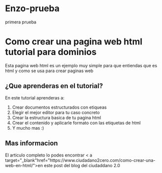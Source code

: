 # Enzo-prueba
primera prueba
<!DOCTYPE HTML>
<html lang="es">
  <head>
    <title> tutorial de html para interesados </title>
    <meta charset="UTF-8">
    <meta name="description" content ="En este post">
  </head>
  <body>
    <h1>Como crear una pagina web html tutorial para dominios</h1>
    <p>Esta pagina web html es un ejemplo muy simple para que entiendas que es html y como se usa para crear paginas web</p>
    <h2> ¿Que aprenderas en el tutorial?</h2>
    <p>En este tutorial aprenderas a: </p>
    <ol>
      <li>Crear documentos estructurados con etiqueas </li>
      <li> Elegir el mejor editor para tu caso concreto </li>
      <li> Crear la estructura basica de tu pagina html</li>
      <li>Crear el contenido y aplicarle formato con las etiquetas de html </li>
      <li>Y mucho mas  :)  </li>
    </ol>
    <h2> Mas informacion</h2>
    <p> El articulo completo lo podes encontrar < a target="_blank"href="https://www.ciudadano2cero.com/como-crear-una-web-en-html/">en este post del blog del ciudaddano 2.0</p>
  </body>
  </html>
